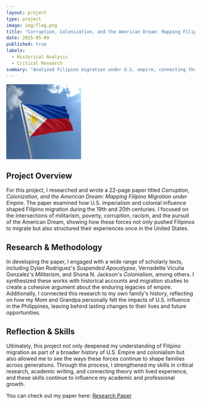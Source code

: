 ```yaml
---
layout: project
type: project
image: img/flag.png
title: "Corruption, Colonization, and the American Dream: Mapping Filipino Migration under Empire"
date: 2025-05-09
published: true
labels:
  - Historical Analysis
  - Critical Research
summary: "Analyzed Filipino migration under U.S. empire, connecting themes of colonialism, militarism, poverty, racism, and the American Dream with personal family history."
---
```

<div class="text-center p-4">
  <img width="200px" src="../img/flag.png" class="img-thumbnail" >
</div>

## Project Overview

For this project, I researched and wrote a 22-page paper titled _Corruption, Colonization, and the American Dream: Mapping Filipino Migration under Empire_. The paper examined how U.S. imperialism and colonial influence shaped Filipino migration during the 19th and 20th centuries. I focused on the intersections of militarism, poverty, corruption, racism, and the pursuit of the American Dream, showing how these forces not only pushed Filipinos to migrate but also structured their experiences once in the United States.

## Research & Methodology

In developing the paper, I engaged with a wide range of scholarly texts, including Dylan Rodríguez's _Suspended Apocalypse_, Vernadette Vicuña Gonzalez's _Militarism_, and Shona N. Jackson's _Colonialism_, among others. I synthesized these works with historical accounts and migration studies to create a cohesive argument about the enduring legacies of empire. Additionally, I connected this research to my own family's history, reflecting on how my Mom and Grandpa personally felt the impacts of U.S. influence in the Philippines, leaving behind lasting changes to their lives and future opportunities.

## Reflection & Skills

Ultimately, this project not only deepened my understanding of Filipino migration as part of a broader history of U.S. Empire and colonialism but also allowed me to see the ways these forces continue to shape families across generations. Through the process, I strengthened my skills in critical research, academic writing, and connecting theory with lived experience, and these skills continue to influence my academic and professional growth.


You can check out my paper here: <a href="https://github.com/EthanGarcia28/Corruption-Colonization-and-the-American-Dream-Mapping-Filipino-Migration-under-Empire"><i class="large github icon "></i>Research Paper</a>
